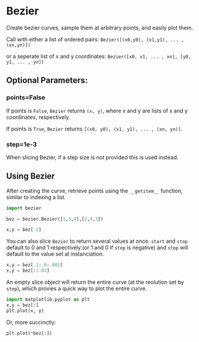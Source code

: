 # Bezier

Create bezier curves, sample them at arbitrary points, and easily plot them.

Call with either a list of ordered pairs: `Bezier([(x0,y0), (x1,y1), ... , (xn,yn)])`

or a seperate list of x and y coordinates: `Bezier([x0, x1, ... , xn], [y0, y1, ... , yn])`

## Optional Parameters:

### points=False

If points is `False`, `Bezier` returns `(x, y)`, where x and y are lists of x and y coordinates, respectively.

If points is `True`, `Bezier` returns `[(x0, y0), (x1, y1), ... , (xn, yn)]`.

### step=1e-3

When slicing Bezier, if a step size is not provided this is used instead.

## Using Bezier

After creating the curve, retrieve points using the `__getitem__` function, similar to indexing a list.

```python
import bezier

bez = bezier.Bezier([1,3,4],[2,4,3])

x,y = bez[.2]
```

You can also slice `Bezier` to return several values at once. `start` and `stop` default to 0 and 1 respectively (or 1 and 0 if `step` is negative) and `step` will default to the value set at instanciation.

```python
x,y = bez[.1:.6:.001]
x,y = bez[::.01]
```

An empty slice object will return the entire curve (at the reolution set by `step`), which provies a quick way to plot the entire curve.

```python
import matplotlib.pyplot as plt
x,y = bez[:]
plt.plot(x, y)
```

Or, more succinctly:

```python
plt.plot(*bez[:])
```
